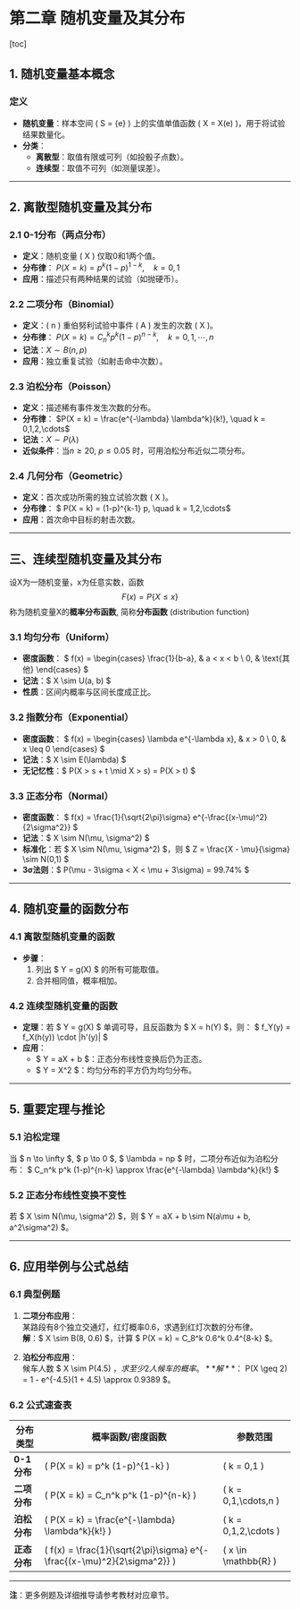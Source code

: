 # 第二章 随机变量及其分布

[toc]

## 1. 随机变量基本概念

### 定义
- **随机变量**：样本空间 \( S = \{e\} \) 上的实值单值函数 \( X = X(e) \)，用于将试验结果数量化。
- **分类**：
  - **离散型**：取值有限或可列（如投骰子点数）。
  - **连续型**：取值不可列（如测量误差）。

---

## 2. 离散型随机变量及其分布

### 2.1 0-1分布（两点分布）
- **定义**：随机变量 \( X \) 仅取0和1两个值。
- **分布律**：
  $P(X = k) = p^k (1-p)^{1-k}, \quad k = 0,1$  
- **应用**：描述只有两种结果的试验（如抛硬币）。

### 2.2 二项分布（Binomial）
- **定义**：\( n \) 重伯努利试验中事件 \( A \) 发生的次数 \( X \)。
- **分布律**：
  $P(X = k) = C_n^k p^k (1-p)^{n-k}, \quad k = 0,1,\cdots,n$
- **记法**：$X \sim B(n, p)$
- **应用**：独立重复试验（如射击命中次数）。

### 2.3 泊松分布（Poisson）
- **定义**：描述稀有事件发生次数的分布。
- **分布律**：
  $P(X = k) = \frac{e^{-\lambda} \lambda^k}{k!}, \quad k = 0,1,2,\cdots$
- **记法**：$X \sim P(\lambda)$
- **近似条件**：当$n \geq 20$,  $p \leq 0.05$ 时，可用泊松分布近似二项分布。

### 2.4 几何分布（Geometric）
- **定义**：首次成功所需的独立试验次数 \( X \)。
- **分布律**：
  $
  P(X = k) = (1-p)^{k-1} p, \quad k = 1,2,\cdots$
- **应用**：首次命中目标的射击次数。

---



## 三、连续型随机变量及其分布

设X为一随机变量，x为任意实数，函数
$$
F(x) = P\{X \leq x \}
$$
称为随机变量X的**概率分布函数**, 简称**分布函数** (distribution function)





### 3.1 均匀分布（Uniform）
- **密度函数**：
  $
  f(x) = 
  \begin{cases} 
    \frac{1}{b-a}, & a < x < b \\
    0, & \text{其他}
  \end{cases}
  $
- **记法**：$ X \sim U(a, b) $
- **性质**：区间内概率与区间长度成正比。

### 3.2 指数分布（Exponential）
- **密度函数**：
  $
  f(x) = 
  \begin{cases} 
    \lambda e^{-\lambda x}, & x > 0 \\
    0, & x \leq 0 
  \end{cases}
  $
- **记法**：$ X \sim E(\lambda) $
- **无记忆性**：$ P(X > s + t \mid X > s) = P(X > t) $

### 3.3 正态分布（Normal）
- **密度函数**：
  $
  f(x) = \frac{1}{\sqrt{2\pi}\sigma} e^{-\frac{(x-\mu)^2}{2\sigma^2}}
  $
- **记法**：$ X \sim N(\mu, \sigma^2) $
- **标准化**：若 $ X \sim N(\mu, \sigma^2) $，则 $ Z = \frac{X - \mu}{\sigma} \sim N(0,1) $
- **3σ法则**：$ P(\mu - 3\sigma < X < \mu + 3\sigma) = 99.74\% $

---

## 4. 随机变量的函数分布

### 4.1 离散型随机变量的函数
- **步骤**：
  1. 列出 $ Y = g(X) $ 的所有可能取值。
  2. 合并相同值，概率相加。

### 4.2 连续型随机变量的函数
- **定理**：若 $ Y = g(X) $ 单调可导，且反函数为 $ X = h(Y) $，则：
  $
  f_Y(y) = f_X(h(y)) \cdot |h'(y)|
  $
- **应用**：
  - $ Y = aX + b $：正态分布线性变换后仍为正态。
  - $ Y = X^2 $：均匀分布的平方仍为均匀分布。

---

## 5. 重要定理与推论

### 5.1 泊松定理
当 $ n \to \infty $, $ p \to 0 $, $ \lambda = np $ 时，二项分布近似为泊松分布：
$
C_n^k p^k (1-p)^{n-k} \approx \frac{e^{-\lambda} \lambda^k}{k!}
$

### 5.2 正态分布线性变换不变性
若 $ X \sim N(\mu, \sigma^2) $，则 $ Y = aX + b \sim N(a\mu + b, a^2\sigma^2) $。

---

## 6. 应用举例与公式总结

### 6.1 典型例题
1. **二项分布应用**：  
   某路段有8个独立交通灯，红灯概率0.6，求遇到红灯次数的分布律。  
   **解**：$ X \sim B(8, 0.6) $，计算 $ P(X = k) = C_8^k 0.6^k 0.4^{8-k} $。

2. **泊松分布应用**：  
   候车人数 $ X \sim P(4.5) $，求至少2人候车的概率。  
   **解**：$ P(X \geq 2) = 1 - e^{-4.5}(1 + 4.5) \approx 0.9389 $。

### 6.2 公式速查表
| 分布类型     | 概率函数/密度函数                                            | 参数范围               |
| ------------ | ------------------------------------------------------------ | ---------------------- |
| **0-1分布**  | \( P(X = k) = p^k (1-p)^{1-k} \)                             | \( k = 0,1 \)          |
| **二项分布** | \( P(X = k) = C_n^k p^k (1-p)^{n-k} \)                       | \( k = 0,1,\cdots,n \) |
| **泊松分布** | \( P(X = k) = \frac{e^{-\lambda} \lambda^k}{k!} \)           | \( k = 0,1,2,\cdots \) |
| **正态分布** | \( f(x) = \frac{1}{\sqrt{2\pi}\sigma} e^{-\frac{(x-\mu)^2}{2\sigma^2}} \) | \( x \in \mathbb{R} \) |

---

**注**：更多例题及详细推导请参考教材对应章节。